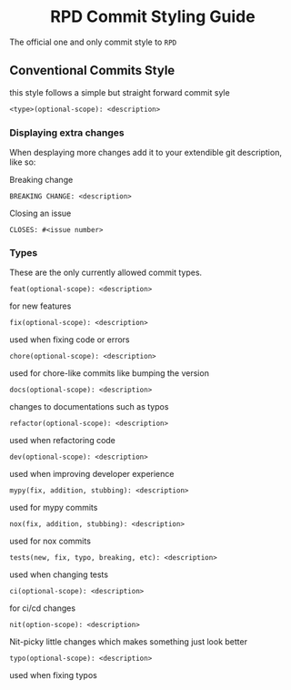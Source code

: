 <h1 align="center">RPD Commit Styling Guide</h1>

The official one and only commit style to `RPD`

## Conventional Commits Style

this style follows a simple but straight forward commit syle
```txt
<type>(optional-scope): <description>
```

### Displaying extra changes

When desplaying more changes add it to your extendible git description, like so:

Breaking change
```
BREAKING CHANGE: <description>
```
Closing an issue
```
CLOSES: #<issue number>
```

### Types
These are the only currently allowed commit types.

```
feat(optional-scope): <description>
```
for new features
```
fix(optional-scope): <description>
```
used when fixing code or errors
```
chore(optional-scope): <description>
```
used for chore-like commits like bumping the version
```
docs(optional-scope): <description>
```
changes to documentations such as typos
```
refactor(optional-scope): <description>
```
used when refactoring code
```
dev(optional-scope): <description>
```
used when improving developer experience
```
mypy(fix, addition, stubbing): <description>
```
used for mypy commits
```
nox(fix, addition, stubbing): <description>
```
used for nox commits
```
tests(new, fix, typo, breaking, etc): <description>
```
used when changing tests
```
ci(optional-scope): <description>
```
for ci/cd changes
```
nit(option-scope): <description>
```
Nit-picky little changes which makes something just look better
```
typo(optional-scope): <description>
```
used when fixing typos